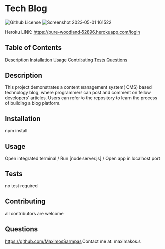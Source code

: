 # Tech Blog
  ![Github License](https://img.shields.io/badge/license-MIT-green)
  ![Screenshot 2023-05-01 161522](https://user-images.githubusercontent.com/117605647/235523397-c8cb4845-5c55-4c68-91b5-c4b38e5e6bcf.png)

  Heroku LINK: https://pure-woodland-52896.herokuapp.com/login
  
  ## Table of Contents
  
  [Description](#description)
  [Installation](#installation)
  [Usage](#usage)
  [Contributing](#contributing)
  [Tests](#tests)
  [Questions](#questions)
  
  ## Description
  This project demonstrates a content management system( CMS) based technology blog, where programmers can post and comment on fellow developers' articles. Users can refer to the repository to learn the process of building a blog platform.
  
  ## Installation
  npm install
  
  ## Usage
  Open integrated terminal / Run [node server.js] / Open app in localhost port
  
  ## Tests
  no test required
  
  ## Contributing
  all contributors are welcome
  
  
  
  ## Questions
  https://github.com/MaximosSarmpas 
  Contact me at: maximakos.s
